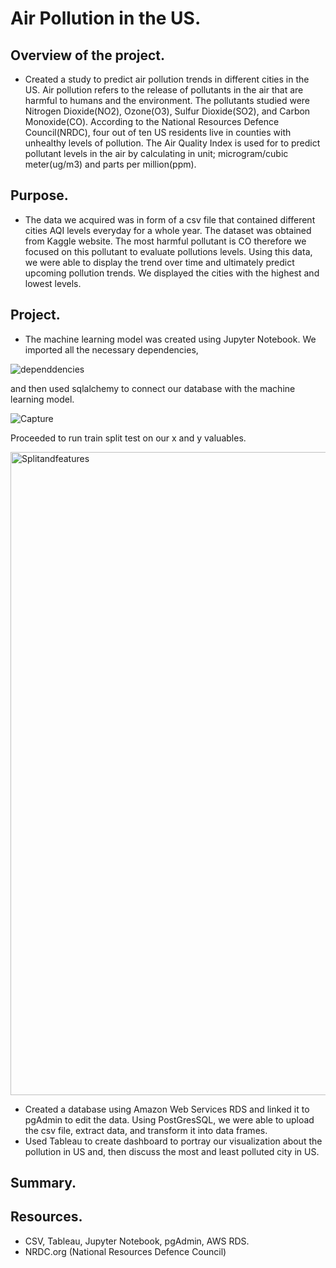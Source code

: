# Air Pollution in the US. 
## Overview of the project.
- Created a study to predict air pollution trends in different cities in the US. Air pollution refers to the release of pollutants in the air that are harmful to humans and the environment. The pollutants studied were Nitrogen Dioxide(NO2), Ozone(O3), Sulfur Dioxide(SO2), and Carbon Monoxide(CO). According to the National Resources Defence Council(NRDC), four out of ten US residents live in counties with unhealthy levels of pollution. The Air Quality Index is used for to predict pollutant levels in the air by calculating in unit; microgram/cubic meter(ug/m3) and parts per million(ppm). 

## Purpose.
- The data we acquired was in form of a csv file that contained different cities AQI levels everyday for a whole year. The dataset was obtained from Kaggle website. The most harmful pollutant is CO therefore we focused on this pollutant to evaluate pollutions levels. Using this data, we were able to display the trend over time and ultimately predict upcoming pollution trends. We displayed the cities with the highest and lowest levels. 

## Project.
- The machine learning model was created using Jupyter Notebook. We imported all the necessary dependencies,

![dependdencies](https://user-images.githubusercontent.com/83738699/142091251-0b188841-469b-4a93-bc3d-845105d964e8.PNG)

 and then used sqlalchemy to connect our database with the machine learning model.
  
![Capture](https://user-images.githubusercontent.com/83738699/142089716-e81a983a-2caa-4bcb-a9b9-498fa6e0c778.PNG)
 
  Proceeded to run train split test on our x and y valuables. 
  
  <img width="1029" alt="Splitandfeatures" src="https://user-images.githubusercontent.com/25447945/141702697-c90e64d6-05ff-4e20-a699-2ea2fb9e4a35.png">
  
- Created a database using Amazon Web Services RDS and linked it to pgAdmin to edit the data. Using PostGresSQL, we were able to upload the csv file, extract data, and           transform it into data frames. 
- Used Tableau to create dashboard to portray our visualization about the pollution in US and, then discuss the most and least polluted city in US. 


## Summary.







## Resources.
- CSV, Tableau, Jupyter Notebook, pgAdmin, AWS RDS.
- NRDC.org (National Resources Defence Council)

